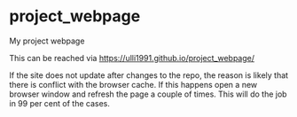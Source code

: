 # project_webpage
My project webpage

This can be reached via https://ulli1991.github.io/project_webpage/ 

If the site does not update after changes to the repo, the reason is likely that there is conflict with the browser cache. If this happens open a new browser
window and refresh the page a couple of times. This will do the job in 99 per cent of the cases. 

